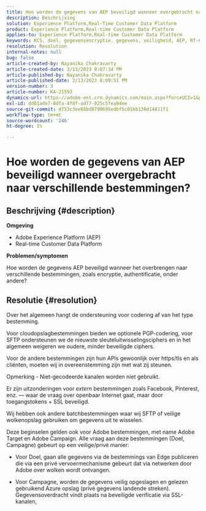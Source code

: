 ```yaml
---
title: Hoe worden de gegevens van AEP beveiligd wanneer overgebracht naar verschillende bestemmingen?
description: Beschrijving
solution: Experience Platform,Real-Time Customer Data Platform
product: Experience Platform,Real-time Customer Data Platform
applies-to: Experience Platform,Real-time Customer Data Platform
keywords: KCS, doel, gegevensencryptie, gegevens, veiligheid, AEP, RT-CDP, Adobe, Doel, Campagne
resolution: Resolution
internal-notes: null
bug: false
article-created-by: Nayanika Chakravarty
article-created-date: 3/13/2023 8:07:34 PM
article-published-by: Nayanika Chakravarty
article-published-date: 3/13/2023 8:09:51 PM
version-number: 3
article-number: KA-21593
dynamics-url: https://adobe-ent.crm.dynamics.com/main.aspx?forceUCI=1&pagetype=entityrecord&etn=knowledgearticle&id=702212af-dac1-ed11-83ff-6045bd0065b6
exl-id: dd01ade7-8dfa-4f8f-ad77-025c5fea94ee
source-git-commit: d753c3ee88bd8790695edbf5c01bb138d14811f1
workflow-type: tm+mt
source-wordcount: '246'
ht-degree: 1%

---
```


# Hoe worden de gegevens van AEP beveiligd wanneer overgebracht naar verschillende bestemmingen?

## Beschrijving {#description}


<b>Omgeving</b>

- Adobe Experience Platform (AEP)
- Real-time Customer Data Platform


<b>Problemen/symptomen</b>

Hoe worden de gegevens AEP beveiligd wanneer het overbrengen naar verschillende bestemmingen, zoals encryptie, authentificatie, onder andere?


## Resolutie {#resolution}


Over het algemeen hangt de ondersteuning voor codering af van het type bestemming.

Voor cloudopslagbestemmingen bieden we optionele PGP-codering, voor SFTP ondersteunen we de nieuwste sleuteluitwisselingsciphers en in het algemeen weigeren we oudere, minder beveiligde ciphers.

Voor de andere bestemmingen zijn hun APIs gewoonlijk over https/tls en als cliënten, moeten wij in overeenstemming zijn met wat zij steunen.

Opmerking - Niet-gecodeerde kanalen worden niet gebruikt.

Er zijn uitzonderingen voor *extern* bestemmingen zoals Facebook, Pinterest, enz. — waar de vraag over openbaar Internet gaat, maar door toegangstokens + SSL beveiligd.

Wij hebben ook andere batchbestemmingen waar wij SFTP of veilige wolkenopslag gebruiken om gegevens uit te wisselen.



Deze beginselen gelden ook voor Adobe bestemmingen, met name Adobe Target en Adobe Campaign. Alle vraag aan deze bestemmingen (Doel, Campagne) gebeurt op een veilige/privé manier:

- Voor Doel, gaan alle gegevens via de bestemmings van Edge publiceren die via een privé vervoermechanisme gebeurt dat via netwerken door Adobe over wolken wordt ontvangen.

- Voor Campagne, worden de gegevens veilig opgeslagen en gelezen gebruikend Azure opslag (privé gegevens landende streken). Gegevensoverdracht vindt plaats na beveiligde verificatie via SSL-kanalen,
